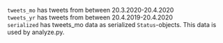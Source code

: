 `tweets_mo` has tweets from between 20.3.2020-20.4.2020    
`tweets_yr` has tweets from between 20.4.2019-20.4.2020    
`serialized` has tweets_mo data as serialized `Status`-objects. This data is used by analyze.py.
